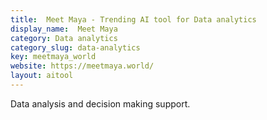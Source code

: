 ```yaml
---
title:  Meet Maya - Trending AI tool for Data analytics
display_name:  Meet Maya
category: Data analytics
category_slug: data-analytics
key: meetmaya_world
website: https://meetmaya.world/
layout: aitool
---
```


Data analysis and decision making support.
